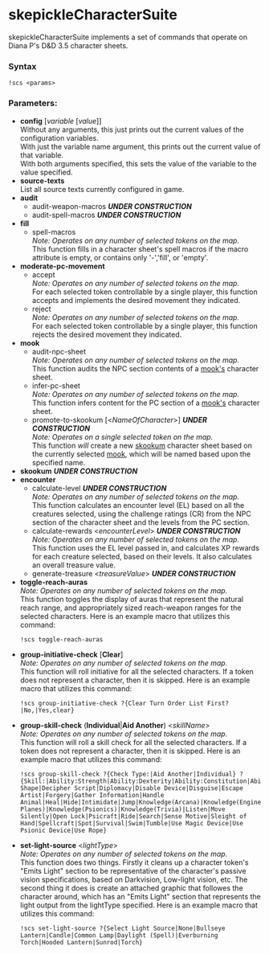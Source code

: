 # skepickleCharacterSuite

skepickleCharacterSuite implements a set of commands that operate on Diana P's D&D 3.5 character sheets.

### Syntax

```!scs <params>```

### Parameters:

* **config** [_variable_ [_value_]]  
    Without any arguments, this just prints out the current values of the configuration variables.  
    With just the variable name argument, this prints out the current value of that variable.  
    With both arguments specified, this sets the value of the variable to the value specified.
* **source-texts**  
    List all source texts currently configured in game.
* **audit**
  * audit-weapon-macros **_UNDER CONSTRUCTION_**
  * audit-spell-macros **_UNDER CONSTRUCTION_**
* **fill**
  * spell-macros  
    _Note: Operates on any number of selected tokens on the map._  
    This function fills in a character sheet's spell macros if the macro attribute is empty, or contains only '-','fill', or 'empty'.
* **moderate-pc-movement**
  * accept  
    _Note: Operates on any number of selected tokens on the map._  
    For each selected token controllable by a single player, this function accepts and implements the desired movement they indicated.
  * reject  
    _Note: Operates on any number of selected tokens on the map._  
    For each selected token controllable by a single player, this function rejects the desired movement they indicated.
* **mook**
  * audit-npc-sheet  
    _Note: Operates on any number of selected tokens on the map._  
    This function audits the NPC section contents of a [mook's](https://www.dandwiki.com/wiki/Help:Glossary_of_Jargon#Mook) character sheet.
  * infer-pc-sheet  
    _Note: Operates on any number of selected tokens on the map._  
    This function infers content for the PC section of a [mook's](https://www.dandwiki.com/wiki/Help:Glossary_of_Jargon#Mook) character sheet.
  * promote-to-skookum [<_NameOfCharacter_>] **_UNDER CONSTRUCTION_**  
    _Note: Operates on a single selected token on the map._  
    This function _will_ create a new [skookum](https://en.wikipedia.org/wiki/Skookum) character sheet based on the currently selected [mook](https://www.dandwiki.com/wiki/Help:Glossary_of_Jargon#Mook), which will be named based upon the specified name.
* **skookum** **_UNDER CONSTRUCTION_**
* **encounter**
  * calculate-level **_UNDER CONSTRUCTION_**  
    _Note: Operates on any number of selected tokens on the map._  
    This function calculates an encounter level (EL) based on all the creatures selected, using the challenge ratings (CR) from the NPC section of the character sheet and the levels from the PC section.
  * calculate-rewards <_encounterLevel_> **_UNDER CONSTRUCTION_**  
    _Note: Operates on any number of selected tokens on the map._  
    This function uses the EL level passed in, and calculates XP rewards for each creature selected, based on their levels. It also calculates an overall treasure value.
  * generate-treasure <_treasureValue_> **_UNDER CONSTRUCTION_**
* **toggle-reach-auras**  
    _Note: Operates on any number of selected tokens on the map._  
    This function toggles the display of auras that represent the natural reach range, and appropriately sized reach-weapon ranges for the selected characters. Here is an example macro that utilizes this command:  
    ```
    !scs toggle-reach-auras
    ```
* **group-initiative-check** [**Clear**]  
    _Note: Operates on any number of selected tokens on the map._  
    This function will roll initiative for all the selected characters. If a token does not represent a character, then it is skipped. Here is an example macro that utilizes this command:  
    ```
    !scs group-initiative-check ?{Clear Turn Order List First?|No,|Yes,clear}
    ```
* **group-skill-check** (**Individual**|**Aid Another**) <_skillName_>  
    _Note: Operates on any number of selected tokens on the map._  
    This function will roll a skill check for all the selected characters. If a token does not represent a character, then it is skipped. Here is an example macro that utilizes this command:  
    ```
    !scs group-skill-check ?{Check Type:|Aid Another|Individual} ?{Skill:|Ability:Strength|Ability:Dexterity|Ability:Constitution|Ability:Intelligence|Ability:Wisdom|Ability:Charisma|Appraise|Autohypnosis|Balance|Bluff|Climb|Craft(Weaponsmithing)|Craft(Alchemy)|Craft(Generic)|Craft(Dice)|Concentration|Control Shape|Decipher Script|Diplomacy|Disable Device|Disguise|Escape Artist|Forgery|Gather Information|Handle Animal|Heal|Hide|Intimidate|Jump|Knowledge(Arcana)|Knowledge(Engineering)|Knowledge(Dungeoneering)|Knowledge(Geography)|Knowledge(History)|Knowledge(Local)|Knowledge(Nature)|Knowledge(Nobility)|Knowledge(Religion)|Knowledge(The Planes)|Knowledge(Psionics)|Knowledge(Trivia)|Listen|Move Silently|Open Lock|Psicraft|Ride|Search|Sense Motive|Sleight of Hand|Spellcraft|Spot|Survival|Swim|Tumble|Use Magic Device|Use Psionic Device|Use Rope}
    ```
* **set-light-source** <_lightType_>  
    _Note: Operates on any number of selected tokens on the map._  
    This function does two things. Firstly it cleans up a character token's "Emits Light" section to be representative of the character's passive vision specifications, based on Darkvision, Low-light vision, etc. The second thing it does is create an attached graphic that followes the character around, which has an "Emits Light" section that represents the light output from the lightType specified. Here is an example macro that utilizes this command:  
    ```
    !scs set-light-source ?{Select Light Source|None|Bullseye Lantern|Candle|Common Lamp|Daylight (Spell)|Everburning Torch|Hooded Lantern|Sunrod|Torch}
    ```